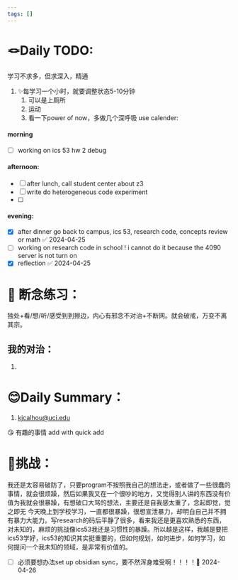 ```yaml
---
tags: []
---
```


# 🪢Daily TODO: 
学习不求多，但求深入，精通
1. ✨每学习一个小时，就要调整状态5-10分钟
    1. 可以是上厕所
    2. 运动
    3. 看一下power of now，多做几个深呼吸
use calender:
#### morning
- [ ] working on ics 53 hw 2 debug
#### afternoon: 
- [ ] after lunch, call student center about z3
- [ ] write do heterogeneous code experiment 
- [ ] 
#### evening: 
- [x] after dinner go back to campus, ics 53, research code, concepts review or math ✅ 2024-04-25
- [ ] working on research code in school ! i cannot do it because the 4090 server is not turn on 
- [x] reflection ✅ 2024-04-25
# 💪 断念练习： 
独处+看/想/听/感受到到擦边，内心有邪念不对治+不断网。就会破戒，万变不离其宗。
## 我的对治：
1. 
# 😊Daily Summary：
1. kjcalhou@uci.edu 

😘 有趣的事情 add with quick add

# 🤩挑战：
我还是太容易破防了，只要program不按照我自己的想法走，或者做了一些很蠢的事情，就会很烦躁，然后如果我又在一个很吵的地方，又觉得别人讲的东西没有价值为我就会很暴躁，有想破口大骂的想法，主要还是自我感太重了，念起即觉，觉之即无
今天晚上到学校学习，一直都很暴躁，很想宣泄暴力，却明白自己并不拥有暴力大能力。写research的码后平静了很多，看来我还是更喜欢熟悉的东西，对未知的，麻烦的挑战像ics53我还是习惯性的暴躁。所以越是这样，我越是要把ics53学好，ics53的知识其实挺重要的，但如何规划，如何进步，如何学习，如何提问一个我未知的领域，是非常有价值的。

- [ ] 必须要想办法set up obsidian sync，要不然浑身难受啊！！！！📅 2024-04-26 
